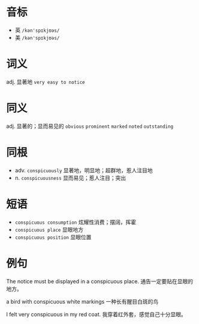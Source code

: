 # 音标

- 英 `/kən'spɪkjʊəs/`
- 美 `/kən'spɪkjʊəs/`

# 词义

adj. 显著地
`very easy to notice`

# 同义

adj. 显著的；显而易见的
`obvious` `prominent` `marked` `noted` `outstanding`

# 同根

- adv. `conspicuously` 显著地，明显地；超群地，惹人注目地
- n. `conspicuousness` 显而易见；惹人注目；突出

# 短语

- `conspicuous consumption` 炫耀性消费；摆阔，挥霍
- `conspicuous place` 显眼地方
- `conspicuous position` 显眼位置

# 例句

The notice must be displayed in a conspicuous place.
通告一定要贴在显眼的地方。

a bird with conspicuous white markings
一种长有醒目白斑的鸟

I felt very conspicuous in my red coat.
我穿着红外套，感觉自己十分显眼。


